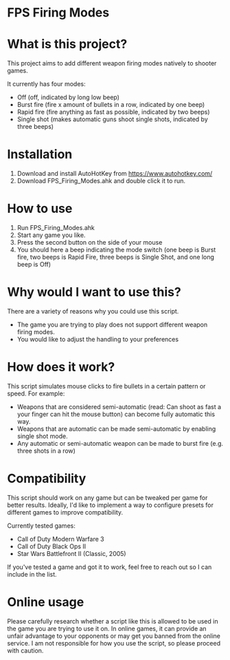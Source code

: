 # FPS Firing Modes

# What is this project?
This project aims to add different weapon firing modes natively to shooter games.

It currently has four modes:
- Off (off, indicated by long low beep)
- Burst fire (fire x amount of bullets in a row, indicated by one beep)
- Rapid fire (fire anything as fast as possible, indicated by two beeps)
- Single shot (makes automatic guns shoot single shots, indicated by three beeps)

# Installation
1. Download and install AutoHotKey from https://www.autohotkey.com/
2. Download FPS_Firing_Modes.ahk and double click it to run.

# How to use
1. Run FPS_Firing_Modes.ahk
2. Start any game you like.
3. Press the second button on the side of your mouse
4. You should here a beep indicating the mode switch (one beep is Burst fire, two beeps is Rapid Fire, three beeps is Single Shot, and one long beep is Off)

# Why would I want to use this?
There are a variety of reasons why you could use this script.
- The game you are trying to play does not support different weapon firing modes.
- You would like to adjust the handling to your preferences

# How does it work?
This script simulates mouse clicks to fire bullets in a certain pattern or speed. For example:
- Weapons that are considered semi-automatic (read: Can shoot as fast a your finger can hit the mouse button) can become fully automatic this way.
- Weapons that are automatic can be made semi-automatic by enabling single shot mode.
- Any automatic or semi-automatic weapon can be made to burst fire (e.g. three shots in a row)

# Compatibility
This script should work on any game but can be tweaked per game for better results. Ideally, I'd like to implement a way to configure presets for different games to improve compatibility.

Currently tested games:
- Call of Duty Modern Warfare 3
- Call of Duty Black Ops II
- Star Wars Battlefront II (Classic, 2005)

If you've tested a game and got it to work, feel free to reach out so I can include in the list.

# Online usage
Please carefully research whether a script like this is allowed to be used in the game you are trying to use it on. In online games, it can provide an unfair advantage to your opponents or may get you banned from the online service. I am not responsible for how you use the script, so please proceed with caution.

